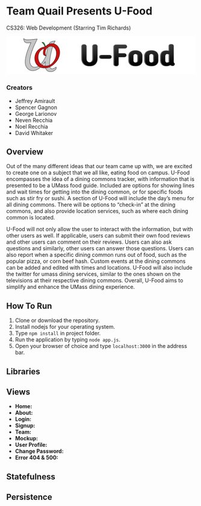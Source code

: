 # Team Quail Presents U-Food
CS326: Web Development (Starring Tim Richards)

![U-Food](https://github.com/GagnonStyle/quail/blob/master/public/img/ufood_header_logo_black.png "U-Food Logo")

### Creators
* Jeffrey Amirault
* Spencer Gagnon
* George Larionov
* Neven Recchia
* Noel Recchia
* David Whitaker

## Overview

Out of the many different ideas that our team came up with, we are excited to create one on a subject that we all like, eating food on campus. U-Food encompasses the idea of a dining commons tracker, with information that is presented to be a UMass food guide. Included are options for showing lines and wait times for getting into the dining common, or for specific foods such as stir fry or sushi. A section of U-Food will include the day’s menu for all dining commons. There will be options to “check-in” at the dining commons, and also provide location services, such as where each dining common is located.

U-Food will not only allow the user to interact with the information, but with other users as well. If applicable, users can submit their own food reviews and other users can comment on their reviews. Users can also ask questions and similarly, other users can answer those questions. Users can also report when a specific dining common runs out of food, such as the popular pizza, or corn beef hash. Custom events at the dining commons can be added and edited with times and locations. U-Food will also include the twitter for umass dining services, similar to the ones shown on the televisions at their respective dining commons. Overall, U-Food aims to simplify and enhance the UMass dining experience.


## How To Run

1. Clone or download the repository.
2. Install nodejs for your operating system.
3. Type `npm install` in project folder.
4. Run the application by typing `node app.js`.
5. Open your browser of choice and type `localhost:3000` in the address bar.

## Libraries

## Views

* **Home:**
* **About:**
* **Login:**
* **Signup:**
* **Team:**
* **Mockup:**
* **User Profile:**
* **Change Password:**
* **Error 404 & 500:**

## Statefulness

## Persistence

